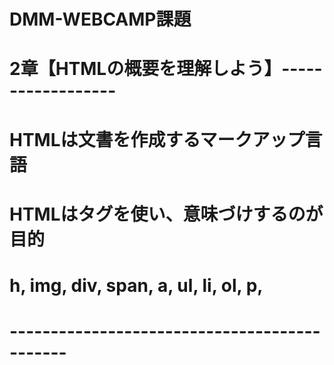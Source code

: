 # DMM-WEBCAMP課題


# 2章【HTMLの概要を理解しよう】------------------

# HTMLは文書を作成するマークアップ言語
# HTMLはタグを使い、意味づけするのが目的

# h, img, div, span, a, ul, li, ol, p, 

# ---------------------------------------------
